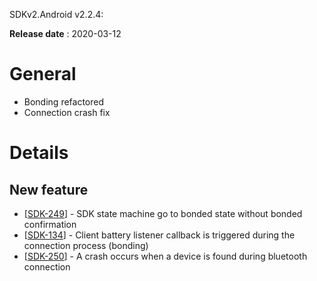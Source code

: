 SDKv2.Android v2.2.4:

**Release date** : 2020-03-12


# General  

- Bonding refactored
- Connection crash fix



# Details


## New feature 

* [[SDK-249](https://mybrain.atlassian.net/browse/SDK-249)] - SDK state machine go to bonded state without bonded confirmation
* [[SDK-134](https://mybrain.atlassian.net/browse/SDK134)] - Client battery listener callback is triggered during the connection process (bonding)
* [[SDK-250](https://mybrain.atlassian.net/browse/SDK250)] - A crash occurs when a device is found during bluetooth connection



